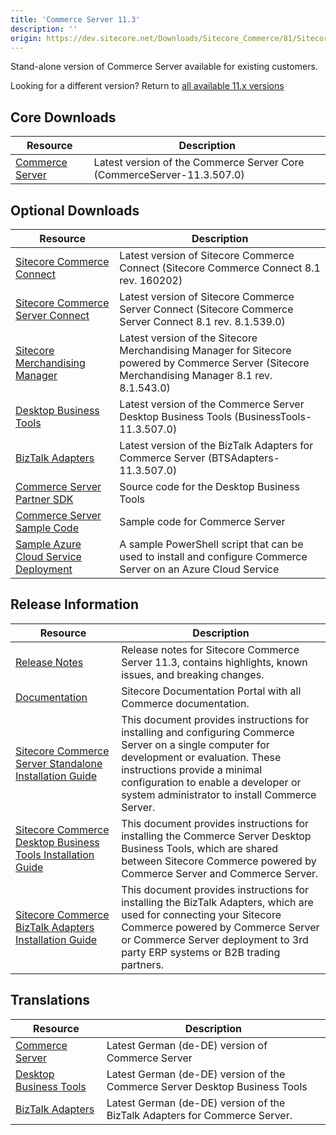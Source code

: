 ```yaml
---
title: 'Commerce Server 11.3'
description: ''
origin: https://dev.sitecore.net/Downloads/Sitecore_Commerce/81/Sitecore_Commerce_Server_113.aspx
---
```


Stand-alone version of Commerce Server available for existing customers.

Looking for a different version? Return to [all available 11.x versions](/downloads/Sitecore_Commerce)

## Core Downloads

| Resource                                                                                                                                                       | Description                                                            |
| -------------------------------------------------------------------------------------------------------------------------------------------------------------- | ---------------------------------------------------------------------- |
| [Commerce Server](https://scdp.blob.core.windows.net/downloads/Sitecore%20Commerce/81/Sitecore%20Commerce%20Server%20113/Secure/CommerceServer-11.3.507.0.exe) | Latest version of the Commerce Server Core (CommerceServer-11.3.507.0) |

## Optional Downloads

| Resource                                                                                                                                                                                                                 | Description                                                                                                                                      |
| ------------------------------------------------------------------------------------------------------------------------------------------------------------------------------------------------------------------------ | ------------------------------------------------------------------------------------------------------------------------------------------------ |
| [Sitecore Commerce Connect](https://scdp.blob.core.windows.net/downloads/Sitecore%20Commerce/81/Sitecore%20Commerce%20Server%20113/Secure/Sitecore%20Commerce%20Connect%208.1%20rev.%20160202.zip)                       | Latest version of Sitecore Commerce Connect (Sitecore Commerce Connect 8.1 rev. 160202)                                                          |
| [Sitecore Commerce Server Connect](https://scdp.blob.core.windows.net/downloads/Sitecore%20Commerce/81/Sitecore%20Commerce%20Server%20113/Secure/Sitecore%20Commerce%20Server%20Connect%208.1%20rev.%208.1.539.0.update) | Latest version of Sitecore Commerce Server Connect (Sitecore Commerce Server Connect 8.1 rev. 8.1.539.0)                                         |
| [Sitecore Merchandising Manager](https://scdp.blob.core.windows.net/downloads/Sitecore%20Commerce/81/Sitecore%20Commerce%20Server%20113/Secure/Sitecore%20Merchandising%20Manager%208.1%20rev.%208.1.543.0.update)       | Latest version of the Sitecore Merchandising Manager for Sitecore powered by Commerce Server (Sitecore Merchandising Manager 8.1 rev. 8.1.543.0) |
| [Desktop Business Tools](https://scdp.blob.core.windows.net/downloads/Sitecore%20Commerce/81/Sitecore%20Commerce%20Server%20113/Secure/BusinessTools-11.3.507.0.exe)                                                     | Latest version of the Commerce Server Desktop Business Tools (BusinessTools-11.3.507.0)                                                          |
| [BizTalk Adapters](https://scdp.blob.core.windows.net/downloads/Sitecore%20Commerce/81/Sitecore%20Commerce%20Server%20113/Secure/BTSAdapters-11.3.507.0.exe)                                                             | Latest version of the BizTalk Adapters for Commerce Server (BTSAdapters-11.3.507.0)                                                              |
| [Commerce Server Partner SDK](https://marketplace.sitecore.net/Modules/Commerce_Server_Desktop_Business_Tools_SDK?sc_lang=en)                                                                                            | Source code for the Desktop Business Tools                                                                                                       |
| [Commerce Server Sample Code](https://marketplace.sitecore.net/Modules/Commerce_Server_SDK?sc_lang=en)                                                                                                                   | Sample code for Commerce Server                                                                                                                  |
| [Sample Azure Cloud Service Deployment](https://marketplace.sitecore.net/Modules/S/Sitecore_Commerce_Server_Azure_Cloud_Service)                                                                                         | A sample PowerShell script that can be used to install and configure Commerce Server on an Azure Cloud Service                                   |

## Release Information

| Resource                                                                                                                                                                              | Description                                                                                                                                                                                                                                                         |
| ------------------------------------------------------------------------------------------------------------------------------------------------------------------------------------- | ------------------------------------------------------------------------------------------------------------------------------------------------------------------------------------------------------------------------------------------------------------------- |
| [Release Notes](http://commercesdn.sitecore.net/SCpbCS81/releasenotes/en-us/index.html)                                                                                               | Release notes for Sitecore Commerce Server 11.3, contains highlights, known issues, and breaking changes.                                                                                                                                                           |
| [Documentation](https://doc.sitecore.com)                                                                                                                                             | Sitecore Documentation Portal with all Commerce documentation.                                                                                                                                                                                                      |
| [Sitecore Commerce Server Standalone Installation Guide](http://commercesdn.sitecore.net/SCpbCS81/SitecoreCommerceInstallationGuide/en-us/index_frames.html)                          | This document provides instructions for installing and configuring Commerce Server on a single computer for development or evaluation. These instructions provide a minimal configuration to enable a developer or system administrator to install Commerce Server. |
| [Sitecore Commerce Desktop Business Tools Installation Guide](http://commercesdn.sitecore.net/SCpbCS81/SitecoreCommerceDesktopBusinessToolsInstallationGuide/en-us/index_frames.html) | This document provides instructions for installing the Commerce Server Desktop Business Tools, which are shared between Sitecore Commerce powered by Commerce Server and Commerce Server.                                                                           |
| [Sitecore Commerce BizTalk Adapters Installation Guide](http://commercesdn.sitecore.net/SCpbCS81/SitecoreCommerceBizTalkAdaptersInstallationGuide/en-us/index_frames.html)            | This document provides instructions for installing the BizTalk Adapters, which are used for connecting your Sitecore Commerce powered by Commerce Server or Commerce Server deployment to 3rd party ERP systems or B2B trading partners.                            |

## Translations

| Resource                                                                                                                                                             | Description                                                                 |
| -------------------------------------------------------------------------------------------------------------------------------------------------------------------- | --------------------------------------------------------------------------- |
| [Commerce Server](https://scdp.blob.core.windows.net/downloads/Sitecore%20Commerce/81/Sitecore%20Commerce%20Server%20113/Secure/CommerceServer-11.3.508.0.exe)       | Latest German (de-DE) version of Commerce Server                            |
| [Desktop Business Tools](https://scdp.blob.core.windows.net/downloads/Sitecore%20Commerce/81/Sitecore%20Commerce%20Server%20113/Secure/BusinessTools-11.3.508.0.exe) | Latest German (de-DE) version of the Commerce Server Desktop Business Tools |
| [BizTalk Adapters](https://scdp.blob.core.windows.net/downloads/Sitecore%20Commerce/81/Sitecore%20Commerce%20Server%20113/Secure/BTSAdapters-11.3.508.0.exe)         | Latest German (de-DE) version of the BizTalk Adapters for Commerce Server.  |
